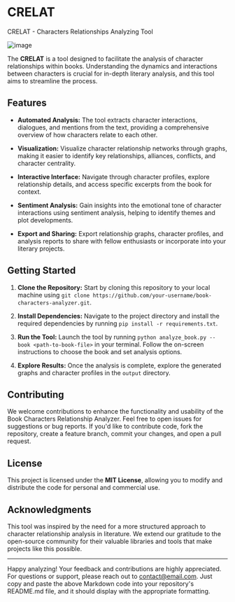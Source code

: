 # CRELAT
CRELAT - Characters Relationships Analyzing Tool


![image](https://github.com/omrir7/CRELAT/assets/71921802/be4b5cd5-847b-4081-91e7-0f9eb89e6349)


The **CRELAT** is a tool designed to facilitate the analysis of character relationships within books. Understanding the dynamics and interactions between characters is crucial for in-depth literary analysis, and this tool aims to streamline the process.

## Features

- **Automated Analysis:** The tool extracts character interactions, dialogues, and mentions from the text, providing a comprehensive overview of how characters relate to each other.

- **Visualization:** Visualize character relationship networks through graphs, making it easier to identify key relationships, alliances, conflicts, and character centrality.

- **Interactive Interface:** Navigate through character profiles, explore relationship details, and access specific excerpts from the book for context.

- **Sentiment Analysis:** Gain insights into the emotional tone of character interactions using sentiment analysis, helping to identify themes and plot developments.

- **Export and Sharing:** Export relationship graphs, character profiles, and analysis reports to share with fellow enthusiasts or incorporate into your literary projects.

## Getting Started

1. **Clone the Repository:** Start by cloning this repository to your local machine using `git clone https://github.com/your-username/book-characters-analyzer.git`.

2. **Install Dependencies:** Navigate to the project directory and install the required dependencies by running `pip install -r requirements.txt`.

3. **Run the Tool:** Launch the tool by running `python analyze_book.py --book <path-to-book-file>` in your terminal. Follow the on-screen instructions to choose the book and set analysis options.

4. **Explore Results:** Once the analysis is complete, explore the generated graphs and character profiles in the `output` directory.

## Contributing

We welcome contributions to enhance the functionality and usability of the Book Characters Relationship Analyzer. Feel free to open issues for suggestions or bug reports. If you'd like to contribute code, fork the repository, create a feature branch, commit your changes, and open a pull request.

## License

This project is licensed under the **MIT License**, allowing you to modify and distribute the code for personal and commercial use.

## Acknowledgments

This tool was inspired by the need for a more structured approach to character relationship analysis in literature. We extend our gratitude to the open-source community for their valuable libraries and tools that make projects like this possible.

---

Happy analyzing! Your feedback and contributions are highly appreciated. For questions or support, please reach out to [contact@email.com](mailto:contact@email.com).
Just copy and paste the above Markdown code into your repository's README.md file, and it should display with the appropriate formatting.





